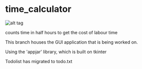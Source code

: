 # time_calculator
![alt tag](http://i.imgur.com/NtEuMYg.jpg)


counts time in half hours to get the cost of labour time

This branch houses the GUI application that is being worked on.

Using the 'appjar' library, which is built on tkinter


Todolist has migrated to todo.txt

